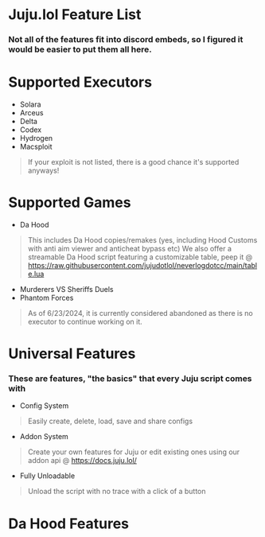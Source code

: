 # Juju.lol Feature List
### Not all of the features fit into discord embeds, so I figured it would be easier to put them all here.

# Supported Executors
- Solara
- Arceus
- Delta
- Codex
- Hydrogen
- Macsploit
> If your exploit is not listed, there is a good chance it's supported anyways!

# Supported Games
- Da Hood
> This includes Da Hood copies/remakes (yes, including Hood Customs with anti aim viewer and anticheat bypass etc)
> We also offer a streamable Da Hood script featuring a customizable table, peep it @ https://raw.githubusercontent.com/jujudotlol/neverlogdotcc/main/table.lua
- Murderers VS Sheriffs Duels
- Phantom Forces
> As of 6/23/2024, it is currently considered abandoned as there is no executor to continue working on it.

# Universal Features
### These are features, "the basics" that every Juju script comes with
- Config System
> Easily create, delete, load, save and share configs
- Addon System
> Create your own features for Juju or edit existing ones using our addon api @ https://docs.juju.lol/
- Fully Unloadable
> Unload the script with no trace with a click of a button

# Da Hood Features
